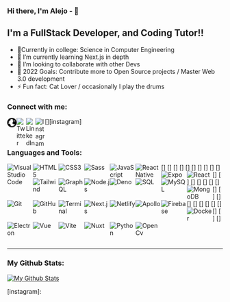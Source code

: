 
### Hi there, I'm Alejo - 👋 

## I'm a FullStack Developer, and Coding Tutor!!

- 🚀Currently in college: Science in Computer Engineering
- 🌱 I’m currently learning Next.js in depth
- 👯 I’m looking to collaborate with other Devs
- 🥅 2022 Goals: Contribute more to Open Source projects / Master Web 3.0 development 
- ⚡ Fun fact: Cat Lover / occasionally I play the drums

### Connect with me:

[<img align="left" alt="https://react-ssr-personal-portfolio.vercel.app/" width="22px" src="https://raw.githubusercontent.com/iconic/open-iconic/master/svg/globe.svg" />][website]
[<img align="left" alt="Twitter" width="22px" src="https://cdn.jsdelivr.net/npm/simple-icons@v3/icons/twitter.svg" />][twitter]
[<img align="left" alt="LinkedIn" width="22px" src="https://cdn.jsdelivr.net/npm/simple-icons@v3/icons/linkedin.svg" />][linkedin]
[<img align="left" alt="Instagram" width="22px" src="https://cdn.jsdelivr.net/npm/simple-icons@v3/icons/instagram.svg" />][instagram]

<br />

### Languages and Tools:

[<img align="left" alt="Visual Studio Code" width="60px" src="ttps://img.shields.io/badge/Visual_Studio_Code-0078D4?style=for-the-badge&logo=visual%20studio%20code&logoColor=white" />]
[<img align="left" alt="HTML5" width="60px" src="https://img.shields.io/badge/HTML5-E34F26?style=for-the-badge&logo=html5&logoColor=white" />]
[<img align="left" alt="CSS3" width="60px" src="https://img.shields.io/badge/CSS3-1572B6?style=for-the-badge&logo=css3&logoColor=white" />]
[<img align="left" alt="Sass" width="60px" src="https://img.shields.io/badge/Sass-CC6699?style=for-the-badge&logo=sass&logoColor=white" />]
[<img align="left" alt="JavaScript" width="60px" src="https://img.shields.io/badge/JavaScript-323330?style=for-the-badge&logo=javascript&logoColor=F7DF1E" />]
[<img align="left" alt="React Native" width="60px" src="https://img.shields.io/badge/React_Native-20232A?style=for-the-badge&logo=react&logoColor=61DAFB" />]
[<img align="left" alt="Expo" width="60px" src="https://img.shields.io/badge/Expo-1B1F23?style=for-the-badge&logo=expo&logoColor=white" />]
[<img align="left" alt="React" width="60px" src="https://img.shields.io/badge/React-20232A?style=for-the-badge&logo=react&logoColor=61DAFB" />]
[<img align="left" alt="Tailwind" width="60px" src="https://img.shields.io/badge/Tailwind_CSS-38B2AC?style=for-the-badge&logo=tailwind-css&logoColor=white" />]
[<img align="left" alt="GraphQL" width="60px" src="https://img.shields.io/badge/GraphQl-E10098?style=for-the-badge&logo=graphql&logoColor=white" />]
[<img align="left" alt="Node.js" width="60px" src="https://img.shields.io/badge/Node.js-339933?style=for-the-badge&logo=nodedotjs&logoColor=white" />]
[<img align="left" alt="Deno" width="60px" src="https://img.shields.io/badge/Deno-464647?style=for-the-badge&logo=deno&logoColor=white" />]
[<img align="left" alt="SQL" width="60px" src="https://img.shields.io/badge/Microsoft_SQL_Server-CC2927?style=for-the-badge&logo=microsoft-sql-server&logoColor=white" />]
[<img align="left" alt="MySQL" width="60px" src="https://img.shields.io/badge/MySQL-005C84?style=for-the-badge&logo=mysql&logoColor=white" />]
[<img align="left" alt="MongoDB" width="60px" src="https://img.shields.io/badge/MongoDB-4EA94B?style=for-the-badge&logo=mongodb&logoColor=white" />]
[<img align="left" alt="Git" width="60px" src="https://img.shields.io/badge/GIT-E44C30?style=for-the-badge&logo=git&logoColor=white" />]
[<img align="left" alt="GitHub" width="60px" src="https://img.shields.io/badge/GitHub-100000?style=for-the-badge&logo=github&logoColor=white" />]
[<img align="left" alt="Terminal" width="60px" src="ttps://img.shields.io/badge/windows%20terminal-4D4D4D?style=for-the-badge&logo=windows%20terminal&logoColor=white" />]
[<img align="left" alt="Next.js" width="60px" src="https://img.shields.io/badge/next.js-000000?style=for-the-badge&logo=nextdotjs&logoColor=white" />]
[<img align="left" alt="Netlify" width="60px" src="https://img.shields.io/badge/Netlify-00C7B7?style=for-the-badge&logo=netlify&logoColor=white" />]
[<img align="left" alt="Apollo" width="60px" src="https://img.shields.io/badge/Apollo%20GraphQL-311C87?&style=for-the-badge&logo=Apollo%20GraphQL&logoColor=white" />]
[<img align="left" alt="Firebase" width="60px" src="https://img.shields.io/badge/firebase-ffca28?style=for-the-badge&logo=firebase&logoColor=black" />]
[<img align="left" alt="Docker" width="60px" src="https://img.shields.io/badge/Docker-2CA5E0?style=for-the-badge&logo=docker&logoColor=white" />]
[<img align="left" alt="Electron" width="60px" src="https://img.shields.io/badge/Electron-2B2E3A?style=for-the-badge&logo=electron&logoColor=9FEAF9" />]
[<img align="left" alt="Vue" width="60px" src="https://img.shields.io/badge/Vue.js-35495E?style=for-the-badge&logo=vuedotjs&logoColor=4FC08D" />]
[<img align="left" alt="Vite" width="60px" src="https://img.shields.io/badge/Vite-B73BFE?style=for-the-badge&logo=vite&logoColor=FFD62E" />]
[<img align="left" alt="Nuxt" width="60px" src="https://img.shields.io/badge/nuxt.js-00C58E?style=for-the-badge&logo=nuxtdotjs&logoColor=white" />]
[<img align="left" alt="Python" width="60px" src="https://img.shields.io/badge/Python-FFD43B?style=for-the-badge&logo=python&logoColor=darkgreen" />]
[<img align="left" alt="OpenCv" width="60px" src="https://img.shields.io/badge/OpenCV-27338e?style=for-the-badge&logo=OpenCV&logoColor=white" />]



<br />
<br />

---

### My Github Stats:

[![My Github Stats](https://github-readme-stats.vercel.app/api?username=AlejoTorres2001&count_private=true&theme=merko)](https://github.com/anuraghazra/github-readme-stats)







[website]: https://react-ssr-personal-portfolio.vercel.app/
[linkedin]: https://www.linkedin.com/in/alejo-torres-919b9921b/
[twitter]: https://twitter.com/alejotorres2001
[instagram]: 